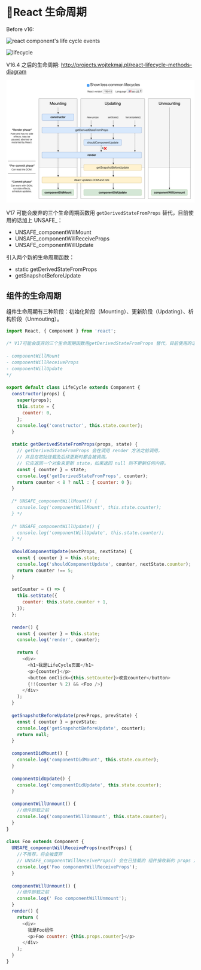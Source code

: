 # React 生命周期

Before v16:

![react component's life cycle events](http://i.imgur.com/3LkFtGd.png)

![lifecycle](http://images2017.cnblogs.com/blog/1106982/201708/1106982-20170811224737742-1564011484.jpg)

V16.4 之后的⽣命周期: <http://projects.wojtekmaj.pl/react-lifecycle-methods-diagram>

![image-20191028191506959](../assets/images/image-20191028191506959.png)

V17 可能会废弃的三个⽣命周期函数⽤ `getDerivedStateFromProps` 替代，⽬前使⽤的话加上 UNSAFE\_：

- UNSAFE_componentWillMount
- UNSAFE_componentWillReceiveProps
- UNSAFE_componentWillUpdate

引⼊两个新的⽣命周期函数：

- static getDerivedStateFromProps
- getSnapshotBeforeUpdate

## 组件的生命周期

组件生命周期有三种阶段：初始化阶段（Mounting）、更新阶段（Updating）、析构阶段（Unmouting）。

```js
import React, { Component } from 'react';

/* V17可能会废弃的三个⽣命周期函数⽤getDerivedStateFromProps 替代，⽬前使⽤的话加上UNSAFE_：

- componentWillMount
- componentWillReceiveProps
- componentWillUpdate
*/

export default class LifeCycle extends Component {
  constructor(props) {
    super(props);
    this.state = {
      counter: 0,
    };
    console.log('constructor', this.state.counter);
  }

  static getDerivedStateFromProps(props, state) {
    // getDerivedStateFromProps 会在调⽤ render ⽅法之前调⽤，
    // 并且在初始挂载及后续更新时都会被调⽤。
    // 它应返回⼀个对象来更新 state，如果返回 null 则不更新任何内容。
    const { counter } = state;
    console.log('getDerivedStateFromProps', counter);
    return counter < 8 ? null : { counter: 0 };
  }

  /* UNSAFE_componentWillMount() {
    console.log('componentWillMount', this.state.counter);
  } */

  /* UNSAFE_componentWillUpdate() {
    console.log('componentWillUpdate', this.state.counter);
  } */

  shouldComponentUpdate(nextProps, nextState) {
    const { counter } = this.state;
    console.log('shouldComponentUpdate', counter, nextState.counter);
    return counter !== 5;
  }

  setCounter = () => {
    this.setState({
      counter: this.state.counter + 1,
    });
  };

  render() {
    const { counter } = this.state;
    console.log('render', counter);

    return (
      <div>
        <h1>我是LifeCycle页面</h1>
        <p>{counter}</p>
        <button onClick={this.setCounter}>改变counter</button>
        {!!(counter % 2) && <Foo />}
      </div>
    );
  }

  getSnapshotBeforeUpdate(prevProps, prevState) {
    const { counter } = prevState;
    console.log('getSnapshotBeforeUpdate', counter);
    return null;
  }

  componentDidMount() {
    console.log('componentDidMount', this.state.counter);
  }

  componentDidUpdate() {
    console.log('componentDidUpdate', this.state.counter);
  }

  componentWillUnmount() {
    //组件卸载之前
    console.log('componentWillUnmount', this.state.counter);
  }
}

class Foo extends Component {
  UNSAFE_componentWillReceiveProps(nextProps) {
    //不推荐，将会被废弃
    // UNSAFE_componentWillReceiveProps() 会在已挂载的 组件接收新的 props 之前被调⽤
    console.log('Foo componentWillReceiveProps');
  }

  componentWillUnmount() {
    //组件卸载之前
    console.log(' Foo componentWillUnmount');
  }
  render() {
    return (
      <div>
        我是Foo组件
        <p>Foo counter: {this.props.counter}</p>
      </div>
    );
  }
}
```
